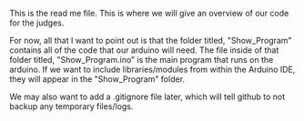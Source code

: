 This is the read me file. This is where we will give an overview of our code for the judges.

For now, all that I want to point out is that the folder titled, "Show_Program" contains all of the code that our arduino will need. The file inside of that folder titled, "Show_Program.ino" is the main program that runs on the arduino. If we want to include libraries/modules from within the Arduino IDE, they will appear in the "Show_Program" folder.

We may also want to add a .gitignore file later, which will tell github to not backup any temporary files/logs.
